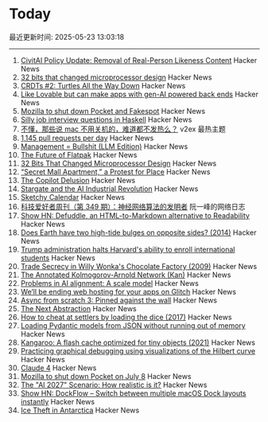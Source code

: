 # Today

最近更新时间: 2025-05-23 13:03:18

--- 
1. [CivitAI Policy Update: Removal of Real-Person Likeness Content](https://civitai.com/articles/15022/policy-update-removal-of-real-person-likeness-content) Hacker News
2. [32 bits that changed microprocessor design](https://spectrum.ieee.org/bellmac-32-ieee-milestone) Hacker News
3. [CRDTs #2: Turtles All the Way Down](https://jhellerstein.github.io/blog/crdt-turtles/) Hacker News
4. [Like Lovable but can make apps with gen-AI powered back ends](https://getcreatr.com/) Hacker News
5. [Mozilla to shut down Pocket and Fakespot](https://support.mozilla.org/en-US/kb/future-of-pocket) Hacker News
6. [Silly job interview questions in Haskell](https://chrispenner.ca/posts/interview) Hacker News
7. [不懂，那些说 mac 不用关机的，难道都不发热么？](https://www.v2ex.com/t/1133688) v2ex 最热主题
8. [1,145 pull requests per day](https://saile.it/1145-pull-requests-per-day/) Hacker News
9. [Management = Bullshit (LLM Edition)](http://funcall.blogspot.com/2025/05/management-bullshit.html) Hacker News
10. [The Future of Flatpak](https://lwn.net/Articles/1020571/) Hacker News
11. [32 Bits That Changed Microprocessor Design](https://spectrum.ieee.org/bellmac-32-ieee-milestone) Hacker News
12. [“Secret Mall Apartment,” a Protest for Place](https://modernagejournal.com/secret-mall-apartment-a-protest-for-place/251023/) Hacker News
13. [The Copilot Delusion](https://deplet.ing/the-copilot-delusion/) Hacker News
14. [Stargate and the AI Industrial Revolution](https://davefriedman.substack.com/p/stargate-and-the-ai-industrial-revolution) Hacker News
15. [Sketchy Calendar](https://www.inkandswitch.com/ink/notes/sketchy-calendar/) Hacker News
16. [科技爱好者周刊（第 349 期）：神经网络算法的发明者](http://www.ruanyifeng.com/blog/2025/05/weekly-issue-349.html) 阮一峰的网络日志
17. [Show HN: Defuddle, an HTML-to-Markdown alternative to Readability](https://github.com/kepano/defuddle) Hacker News
18. [Does Earth have two high-tide bulges on opposite sides? (2014)](http://physics.stackexchange.com/questions/121830/does-earth-really-have-two-high-tide-bulges-on-opposite-sides) Hacker News
19. [Trump administration halts Harvard's ability to enroll international students](https://www.nytimes.com/2025/05/22/us/politics/trump-harvard-international-students.html) Hacker News
20. [Trade Secrecy in Willy Wonka's Chocolate Factory (2009)](https://papers.ssrn.com/sol3/papers.cfm?abstract_id=1430463) Hacker News
21. [The Annotated Kolmogorov-Arnold Network (Kan)](https://alexzhang13.github.io/blog/2024/annotated-kan/) Hacker News
22. [Problems in AI alignment: A scale model](https://muldoon.cloud/2025/05/22/alignment.html) Hacker News
23. [We’ll be ending web hosting for your apps on Glitch](https://blog.glitch.com/post/changes-are-coming-to-glitch/) Hacker News
24. [Async from scratch 3: Pinned against the wall](https://natkr.com/2025-05-22-async-from-scratch-3/) Hacker News
25. [The Next Abstraction](https://substack.com/inbox/post/164096497) Hacker News
26. [How to cheat at settlers by loading the dice (2017)](https://izbicki.me/blog/how-to-cheat-at-settlers-of-catan-by-loading-the-dice-and-prove-it-with-p-values.html) Hacker News
27. [Loading Pydantic models from JSON without running out of memory](https://pythonspeed.com/articles/pydantic-json-memory/) Hacker News
28. [Kangaroo: A flash cache optimized for tiny objects (2021)](https://engineering.fb.com/2021/10/26/core-infra/kangaroo/) Hacker News
29. [Practicing graphical debugging using visualizations of the Hilbert curve](https://akkartik.name/debugUIs.html) Hacker News
30. [Claude 4](https://www.anthropic.com/news/claude-4) Hacker News
31. [Mozilla to shut down Pocket on July 8](https://support.mozilla.org/en-US/kb/future-of-pocket) Hacker News
32. [The "AI 2027" Scenario: How realistic is it?](https://garymarcus.substack.com/p/the-ai-2027-scenario-how-realistic) Hacker News
33. [Show HN: DockFlow – Switch between multiple macOS Dock layouts instantly](https://dockflow.appitstudio.com/) Hacker News
34. [Ice Theft in Antarctica](https://nautil.us/ice-theft-in-antarctica-1210083/) Hacker News
